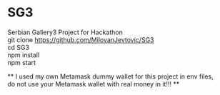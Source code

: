 # SG3

Serbian Gallery3 Project for Hackathon  
git clone https://github.com/MilovanJevtovic/SG3  
cd SG3  
npm install  
npm start  

** I used my own Metamask dummy wallet for this project in env files,  
do not use your Metamask wallet with real money in it!!! **  

